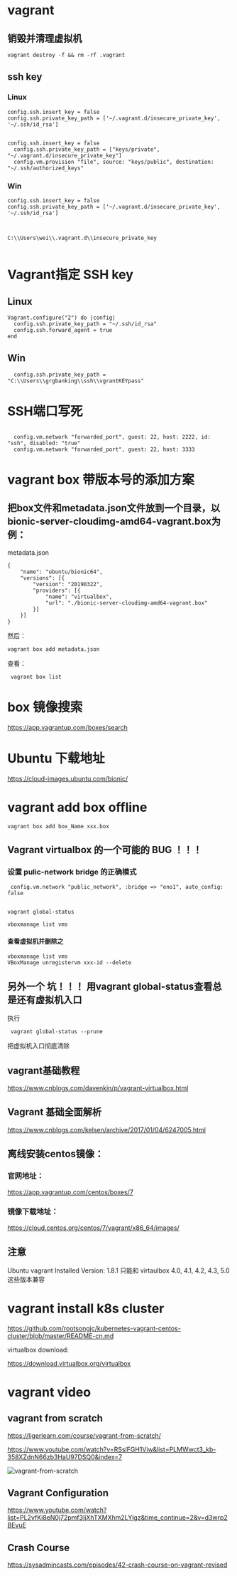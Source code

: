 # vagrant


##  销毁并清理虚拟机

```
vagrant destroy -f && rm -rf .vagrant
```

## ssh key

### Linux

```
config.ssh.insert_key = false
config.ssh.private_key_path = ['~/.vagrant.d/insecure_private_key', '~/.ssh/id_rsa']
  
```



```
config.ssh.insert_key = false
  config.ssh.private_key_path = ["keys/private", "~/.vagrant.d/insecure_private_key"]
  config.vm.provision "file", source: "keys/public", destination: "~/.ssh/authorized_keys"
```

### Win


```
config.ssh.insert_key = false
config.ssh.private_key_path = ['~/.vagrant.d/insecure_private_key', '~/.ssh/id_rsa']



C:\\Users\wei\\.vagrant.d\\insecure_private_key
  
```



# Vagrant指定 SSH key

## Linux

```
Vagrant.configure("2") do |config|
  config.ssh.private_key_path = "~/.ssh/id_rsa"
  config.ssh.forward_agent = true
end

```
## Win

```
  config.ssh.private_key_path = "C:\\Users\\grgbanking\\ssh\\vgrantKEYpass"
```


#  SSH端口写死

```

  config.vm.network "forwarded_port", guest: 22, host: 2222, id: "ssh", disabled: "true"
  config.vm.network "forwarded_port", guest: 22, host: 3333
```


# vagrant box 带版本号的添加方案

## 把box文件和metadata.json文件放到一个目录，以bionic-server-cloudimg-amd64-vagrant.box为例：

metadata.json
```
{
    "name": "ubuntu/bionic64",
    "versions": [{
        "version": "20190322",
        "providers": [{
            "name": "virtualbox",
            "url": "./bionic-server-cloudimg-amd64-vagrant.box"
        }]
    }]
}

```

然后：

```
vagrant box add metadata.json
```

查看：

```
 vagrant box list

```


# box 镜像搜索

https://app.vagrantup.com/boxes/search



# Ubuntu 下载地址  

https://cloud-images.ubuntu.com/bionic/


# vagrant add box offline
```
vagrant box add box_Name xxx.box
```


##  Vagrant virtualbox 的一个可能的 BUG ！！！ 

###  设置 pulic-network bridge 的正确模式

```
 config.vm.network "public_network", :bridge => "eno1", auto_config: false
 
```


```
vagrant global-status

vboxmanage list vms

```

#### 查看虚拟机并删除之
```
vboxmanage list vms
VBoxManage unregistervm xxx-id --delete
```

## 另外一个 坑！！！   用vagrant global-status查看总是还有虚拟机入口

执行
```
 vagrant global-status --prune
```
把虚拟机入口彻底清除


## vagrant基础教程

https://www.cnblogs.com/davenkin/p/vagrant-virtualbox.html   



##  Vagrant 基础全面解析

https://www.cnblogs.com/kelsen/archive/2017/01/04/6247005.html    


##  离线安装centos镜像：


###  官网地址：     

https://app.vagrantup.com/centos/boxes/7    



###  镜像下载地址：         
https://cloud.centos.org/centos/7/vagrant/x86_64/images/     



##  注意

Ubuntu vagrant Installed Version: 1.8.1  只能和 virtaulbox 4.0, 4.1, 4.2, 4.3, 5.0 这些版本兼容   



# vagrant install k8s cluster

https://github.com/rootsongjc/kubernetes-vagrant-centos-cluster/blob/master/README-cn.md    




virtualbox download:

https://download.virtualbox.org/virtualbox   




#  vagrant video

## vagrant from scratch
https://ligerlearn.com/course/vagrant-from-scratch/

https://www.youtube.com/watch?v=RSslFGH1Vjw&list=PLMWwct3_kb-358XZdnN66zb3HaU97DSQ0&index=7




![vagrant-from-scratch](images/vagrant-from-scratch.png)


## Vagrant Configuration
https://www.youtube.com/watch?list=PL2vfKi8eN0j72pmf3IjXhTXMXhm2LYlgz&time_continue=2&v=d3wrp2BEvuE


## Crash Course 
https://sysadmincasts.com/episodes/42-crash-course-on-vagrant-revised   



